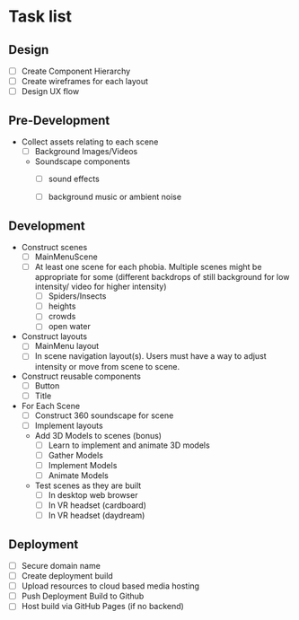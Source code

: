 # Task list

## Design
  - [ ] Create Component Hierarchy
  - [ ] Create wireframes for each layout
  - [ ] Design UX flow

## Pre-Development

  - Collect assets relating to each scene
    + [ ] Background Images/Videos
    + Soundscape components
      + [ ] sound effects
      + [ ] background music or ambient noise


## Development
  - Construct scenes
    + [ ] MainMenuScene
    + [ ] At least one scene for each phobia. Multiple scenes might be appropriate for some (different backdrops of still background for low intensity/ video for higher intensity)
      - [ ] Spiders/Insects
      - [ ] heights
      - [ ] crowds
      - [ ] open water
  - Construct layouts
    + [ ] MainMenu layout
    + [ ] In scene navigation layout(s). Users must have a way to adjust intensity or move from scene to scene.
  - Construct reusable components
    + [ ] Button
    + [ ] Title
  - For Each Scene
    + [ ] Construct 360 soundscape for scene
    + [ ] Implement layouts
    - Add 3D Models to scenes (bonus)
      + [ ] Learn to implement and animate 3D models
      + [ ] Gather Models
      + [ ] Implement Models
      + [ ] Animate Models
    - Test scenes as they are built
      + [ ] In desktop web browser
      + [ ] In VR headset (cardboard)
      + [ ] In VR headset (daydream)

## Deployment
  - [ ] Secure domain name
  - [ ] Create deployment build
  - [ ] Upload resources to cloud based media hosting
  - [ ] Push Deployment Build to Github
  - [ ] Host build via GitHub Pages (if no backend)

